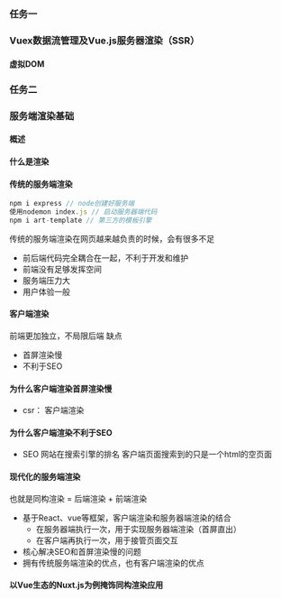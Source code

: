 ## 
### 任务一

### Vuex数据流管理及Vue.js服务器渲染（SSR）
#### 虚拟DOM

### 任务二
### 服务端渲染基础
#### 概述

#### 什么是渲染

#### 传统的服务端渲染
```js
npm i express // node创建好服务端
使用nodemon index.js // 启动服务器端代码
npm i art-template // 第三方的模板引擎
```
传统的服务端渲染在网页越来越负责的时候，会有很多不足
- 前后端代码完全耦合在一起，不利于开发和维护
- 前端没有足够发挥空间
- 服务端压力大
- 用户体验一般

#### 客户端渲染 
前端更加独立，不局限后端
缺点
- 首屏渲染慢
- 不利于SEO

#### 为什么客户端渲染首屏渲染慢
- csr： 客户端渲染

#### 为什么客户端渲染不利于SEO
- SEO 网站在搜索引擎的排名
客户端页面搜索到的只是一个html的空页面

#### 现代化的服务端渲染
也就是同构渲染 = 后端渲染 + 前端渲染
- 基于React、vue等框架，客户端渲染和服务器端渲染的结合
    - 在服务器端执行一次，用于实现服务器端渲染（首屏直出）
    - 在客户端再执行一次，用于接管页面交互
- 核心解决SEO和首屏渲染慢的问题
- 拥有传统服务端渲染的优点，也有客户端渲染的优点

#### 以Vue生态的Nuxt.js为例掩饰同构渲染应用


